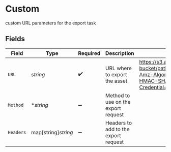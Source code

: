 # Custom

custom URL parameters for the export task


## Fields

| Field                                                                                                        | Type                                                                                                         | Required                                                                                                     | Description                                                                                                  | Example                                                                                                      |
| ------------------------------------------------------------------------------------------------------------ | ------------------------------------------------------------------------------------------------------------ | ------------------------------------------------------------------------------------------------------------ | ------------------------------------------------------------------------------------------------------------ | ------------------------------------------------------------------------------------------------------------ |
| `URL`                                                                                                        | *string*                                                                                                     | :heavy_check_mark:                                                                                           | URL where to export the asset                                                                                | https://s3.amazonaws.com/my-bucket/path/filename.mp4?X-Amz-Algorithm=AWS4-HMAC-SHA256&X-Amz-Credential=LLMMB |
| `Method`                                                                                                     | **string*                                                                                                    | :heavy_minus_sign:                                                                                           | Method to use on the export request                                                                          |                                                                                                              |
| `Headers`                                                                                                    | map[string]*string*                                                                                          | :heavy_minus_sign:                                                                                           | Headers to add to the export request                                                                         |                                                                                                              |